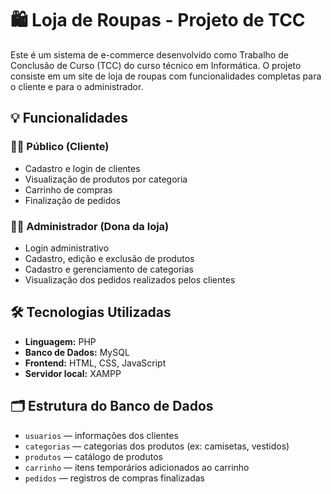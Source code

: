 # 🛍️ Loja de Roupas - Projeto de TCC

Este é um sistema de e-commerce desenvolvido como Trabalho de Conclusão de Curso (TCC) do curso técnico em Informática. O projeto consiste em um site de loja de roupas com funcionalidades completas para o cliente e para o administrador.

## 💡 Funcionalidades

### 🧑‍💻 Público (Cliente)
- Cadastro e login de clientes
- Visualização de produtos por categoria
- Carrinho de compras
- Finalização de pedidos

### 👩‍💼 Administrador (Dona da loja)
- Login administrativo
- Cadastro, edição e exclusão de produtos
- Cadastro e gerenciamento de categorias
- Visualização dos pedidos realizados pelos clientes

## 🛠️ Tecnologias Utilizadas

- **Linguagem:** PHP
- **Banco de Dados:** MySQL
- **Frontend:** HTML, CSS, JavaScript
- **Servidor local:** XAMPP

## 🗂️ Estrutura do Banco de Dados

- `usuarios` — informações dos clientes
- `categorias` — categorias dos produtos (ex: camisetas, vestidos)
- `produtos` — catálogo de produtos
- `carrinho` — itens temporários adicionados ao carrinho
- `pedidos` — registros de compras finalizadas
